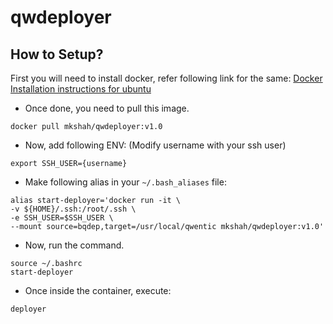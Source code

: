 # qwdeployer

## How to Setup?

First you will need to install docker, refer following link for the same:
[Docker Installation instructions for ubuntu](https://www.digitalocean.com/community/tutorials/how-to-install-and-use-docker-on-ubuntu-16-04)

- Once done, you need to pull this image.
```
docker pull mkshah/qwdeployer:v1.0
```
- Now, add following ENV: (Modify username with your ssh user)
```
export SSH_USER={username}
```
- Make following alias in your ```~/.bash_aliases``` file:
```
alias start-deployer='docker run -it \
-v ${HOME}/.ssh:/root/.ssh \
-e SSH_USER=$SSH_USER \
--mount source=bqdep,target=/usr/local/qwentic mkshah/qwdeployer:v1.0'

```
- Now, run the command.
```
source ~/.bashrc
start-deployer
```
- Once inside the container, execute:
```
deployer
```